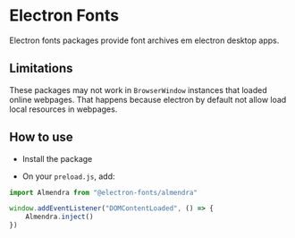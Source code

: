 # Electron Fonts

Electron fonts packages provide font archives em electron desktop apps.

## Limitations

These packages may not work in `BrowserWindow` instances that loaded online webpages. That happens because electron by default not allow load local resources in webpages.

## How to use

* Install the package

* On your `preload.js`, add:

```ts
import Almendra from "@electron-fonts/almendra"

window.addEventListener("DOMContentLoaded", () => {
    Almendra.inject()
})
```